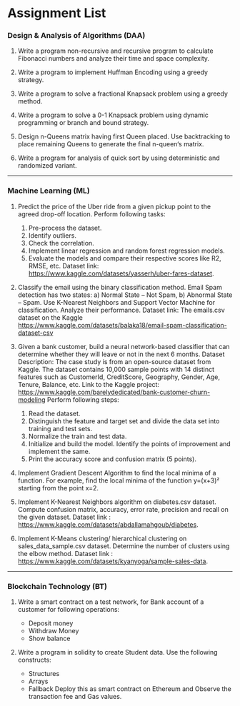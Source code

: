 # Assignment List

### Design & Analysis of Algorithms (DAA)

1. Write a program non-recursive and recursive program to calculate Fibonacci numbers and analyze their time and space complexity.

2. Write a program to implement Huffman Encoding using a greedy strategy.

3. Write a program to solve a fractional Knapsack problem using a greedy method.

4. Write a program to solve a 0-1 Knapsack problem using dynamic programming or branch and bound strategy.

5. Design n-Queens matrix having first Queen placed. Use backtracking to place remaining Queens to generate the final n-queen‘s matrix.

6. Write a program for analysis of quick sort by using deterministic and randomized variant.
 
--------------------

### Machine Learning (ML)

1. Predict the price of the Uber ride from a given pickup point to the agreed drop-off location. Perform following tasks: <br>
    1. Pre-process the dataset.<br>
    2. Identify outliers.<br>
    3. Check the correlation.<br>
    4. Implement linear regression and random forest regression models.<br>
    5. Evaluate the models and compare their respective scores like R2, RMSE, etc. Dataset link: https://www.kaggle.com/datasets/yasserh/uber-fares-dataset.

2. Classify the email using the binary classification method. Email Spam detection has two states: a) Normal State – Not Spam, b) Abnormal State – Spam. Use K-Nearest Neighbors and Support Vector Machine for classification. Analyze their performance. Dataset link: The emails.csv dataset on the Kaggle https://www.kaggle.com/datasets/balaka18/email-spam-classification-dataset-csv

3. Given a bank customer, build a neural network-based classifier that can determine whether they will leave or not in the next 6 months. Dataset Description: The case study is from an open-source dataset from Kaggle. The dataset contains 10,000 sample points with 14 distinct features such as CustomerId, CreditScore, Geography, Gender, Age, Tenure, Balance, etc. Link to the Kaggle project: https://www.kaggle.com/barelydedicated/bank-customer-churn-modeling Perform following steps:<br>
    1. Read the dataset.<br>
    2. Distinguish the feature and target set and divide the data set into training and test sets.<br>
    3. Normalize the train and test data.<br>
    4. Initialize and build the model. Identify the points of improvement and implement the same.<br>
    5. Print the accuracy score and confusion matrix (5 points).

4. Implement Gradient Descent Algorithm to find the local minima of a function. For example, find the local minima of the function y=(x+3)² starting from the point x=2.

5. Implement K-Nearest Neighbors algorithm on diabetes.csv dataset. Compute confusion matrix, accuracy, error rate, precision and recall on the given dataset. Dataset link : https://www.kaggle.com/datasets/abdallamahgoub/diabetes.

6. Implement K-Means clustering/ hierarchical clustering on sales_data_sample.csv dataset. Determine the number of clusters using the elbow method. Dataset link : https://www.kaggle.com/datasets/kyanyoga/sample-sales-data.

--------------------

### Blockchain Technology (BT)

1. Write a smart contract on a test network, for Bank account of a customer for following operations:<br>
    - Deposit money
    - Withdraw Money
    - Show balance

2. Write a program in solidity to create Student data. Use the following constructs:<br>
    - Structures
    - Arrays
    - Fallback
Deploy this as smart contract on Ethereum and Observe the transaction fee and Gas values.
